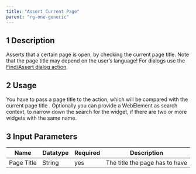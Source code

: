 ```yaml
---
title: "Assert Current Page"
parent: "rg-one-generic"
---
```


## 1 Description

Asserts that a certain page is open, by checking the current page title. Note that the page title may depend on the user’s language! For dialogs use the [Find/Assert dialog action](rg-one-findassert-dialog).

## 2 Usage

You have to pass a page title to the action, which will be compared with the current page title .
Optionally you can provide a WebElement as search context, to narrow down the search for the widget, if there are two or more widgets with the same name.    

## 3 Input Parameters

Name | Datatype | Required| Description
--- | --- | --- | ---
Page Title | String | yes | The title the page has to have
